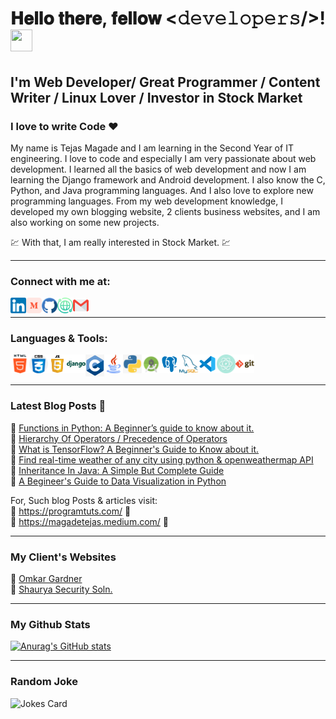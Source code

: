 # 𝐇𝐞𝐥𝐥𝐨 𝐭𝐡𝐞𝐫𝐞, 𝐟𝐞𝐥𝐥𝐨𝐰 <𝚍𝚎𝚟𝚎𝚕𝚘𝚙𝚎𝚛𝚜/>! <img height="35px" width="35px" src="https://camo.githubusercontent.com/e8e7b06ecf583bc040eb60e44eb5b8e0ecc5421320a92929ce21522dbc34c891/68747470733a2f2f6d656469612e67697068792e636f6d2f6d656469612f6876524a434c467a6361737252346961377a2f67697068792e676966">
## I'm Web Developer/ Great Programmer / Content Writer / Linux Lover / Investor in Stock Market
### I love to write Code ❤️

My name is Tejas Magade and I am learning in the Second Year of IT engineering. I love to code and especially I am very passionate about web development. I learned all the basics of web development and now I am learning the Django framework and Android development. I also know the C, Python, and Java programming languages. And I also love to explore new programming languages.
From my web development knowledge, I developed my own blogging website, 2 clients business websites, and I am also working on some new projects.

:chart: With that, I am really interested in Stock Market. :chart:
<hr />

### Connect with me at:
<a href="https://www.linkedin.com/in/thetejasmagade/"><img align="left" width="25px" src="icons/linkedin.png" /></a>
<a href="https://magadetejas.medium.com/"><img align="left" width="25px" src="icons/medium.png" /></a>
<a href="https://github.com/thetejasmagade"><img align="left" width="25px" src="icons/github.png" /></a>
<a href="https://programtuts.com/"><img align="left" width="25px" src="icons/website.png" /></a>
<a href="mailto:magadetejas5@gmail.com"><img align="left" width="25px" src="icons/gmail.png" /></a>
<br>
<hr>

### Languages & Tools:
<p>
<img align="left" width="30px" src="icons/html-5.png" />
<img align="left" width="30px" src="icons/css.png" />
<img align="left" width="30px" src="icons/javascript.png" />
<img align="left" width="30px" src="icons/django.png" />
<img align="left" width="30px" src="icons/c.jpg" />
<img align="left" width="30px" src="icons/java.png" />
<img align="left" width="30px" src="icons/python.jpg" />
<img align="left" width="30px" src="icons/android.png" />
<img align="left" width="30px" src="icons/postgressql.png" />
<img align="left" width="30px" src="icons/mysql.png" />
<img align="left" width="30px" src="icons/vscode.png" />
<img align="left" width="30px" src="icons/atom.png" />
<img align="left" width="30px" src="icons/git.png" />
</p>
<br />
<br />
<hr>

### Latest Blog Posts :closed_book:
:link: <a href="https://magadetejas.medium.com/functions-in-python-a-beginners-guide-to-know-about-it-3b4271701f76">Functions in Python: A Beginner’s guide to know about it.</a><br>
:link: <a href="https://programtuts.com/c-programming/hierarchy-of-operators/hierarchy-of-operators.php">Hierarchy Of Operators / Precedence of Operators</a><br>
:link: <a href="https://programtuts.com/tensorflow/what_is_tensorflow/what_is_tensorflow.php">What is TensorFlow? A Beginner's Guide to Know about it.</a><br>
:link: <a href="https://programtuts.com/python/weather-info/weather-info.php">Find real-time weather of any city using python & openweathermap API</a><br>
:link: <a href="https://programtuts.com/java/inheritance/inheritance-in-java.php">Inheritance In Java: A Simple But Complete Guide </a><br>
:link: <a href="https://programtuts.com/python/data-visualization/data-visualization-in-python.php">A Begineer's Guide to Data Visualization in Python</a><br>

For, Such blog Posts & articles visit:<br>
:link: <a href="https://programtuts.com/">https://programtuts.com/</a> :link:<br>
:link: <a href="https://magadetejas.medium.com/">https://magadetejas.medium.com/</a> :link:
<br>
<hr>

### My Client's Websites
:link: <a href="https://bit.ly/2RVUKC3">Omkar Gardner</a><br>
:link: <a href="https://shaurya-security.web.app/">Shaurya Security Soln.</a>
<br>
<hr>

### My Github Stats
[![Anurag's GitHub stats](https://github-readme-stats.vercel.app/api?username=thetejasmagade&theme=radical)](https://github.com/anuraghazra/github-readme-stats)
<br>
<hr>

### Random Joke
<img src="https://readme-jokes.vercel.app/api" alt="Jokes Card" />

